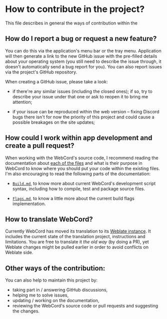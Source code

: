 # How to contribute in the project?

This file describes in general the ways of contribution within the 

## How do I report a bug or request a new feature?

You can do this via the application's menu bar or the tray menu. Application will
then generate a link to the new GitHub issue with the pre-filled details about
your operating system (you still need to describe the issue through, it doesn't
automatically send a bug report for you). You can also report issues via the
project's GitHub repository.

When creating a GitHub issue, please take a look:

  - if there're any similar issues (including the closed ones); if so, try to
    describe your issue under that one or ask to reopen it to bring me attention;

  - if your issue can be reproduced within the web version – fixing Discord
    bugs there isn't for now the priority of this project and could cause a
    possible breakages on the site updates;

## How could I work within app development and create a pull request?

When working with the WebCord's source code, I recommend reading the
documentation about [each of the files](./Files.md) and what is their purpose in
WebCord to know where you should put your code within the existing files. I'm
also encouraging to read the following parts of the documentation:

- [`Build.md`], to know more about current WebCord's development script syntax,
  including how to compile, test and package source files.

- [`Flags.md`], to know a little more about the current build flags
  implementation.

## How to translate WebCord?

Currently WebCord has moved its translation to its [Weblate instance][weblate].
It includes the current state of the translation project, instructions and
limitations. You are free to translate it *the old way* (by doing a PR), yet
Weblate changes might be pulled earlier in order to avoid conflicts on Weblate
side.

## Other ways of the contribution:

You can also help to maintain this project by:
  - taking part in / answering GitHub discussions,
  - helping me to solve issues,
  - updating / working on the documentation,
  - reviewing the WebCord's source code or pull requests and suggesting the
    changes.

[`Build.md`]: Build.md
[`Flags.md`]: Flags.md
[weblate]: https://hosted.weblate.org/projects/spacingbat3-webcord